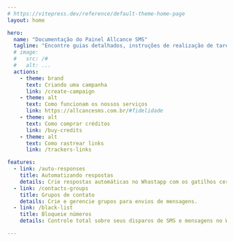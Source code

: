 ```yaml
---
# https://vitepress.dev/reference/default-theme-home-page
layout: home

hero:
  name: "Documentação do Painel Allcance SMS"
  tagline: "Encontre guias detalhados, instruções de realização de tarefas e melhores práticas para utilizar nossos serviços de envio de SMS de forma eficiente e segura."
  # image:
  #   src: /#
  #   alt: ...
  actions:
    - theme: brand
      text: Criando uma campanha
      link: /create-campaign
    - theme: alt
      text: Como funcionam os nossos serviços
      link: https://allcancesms.com.br/#fidelidade
    - theme: alt
      text: Como comprar créditos
      link: /buy-credits
    - theme: alt
      text: Como rastrear links
      link: /trackers-links

features:
  - link: /auto-responses
    title: Automatizando respostas
    details: Crie respostas automáticas no Whastapp com os gatilhos certos.
  - link: /contacts-groups
    title: Grupos de contato
    details: Crie e gerencie grupos para envios de mensagens.
  - link: /black-list
    title: Bloqueie números
    details: Controle total sobre seus disparos de SMS e mensagens no WhatsApp.

---
```

